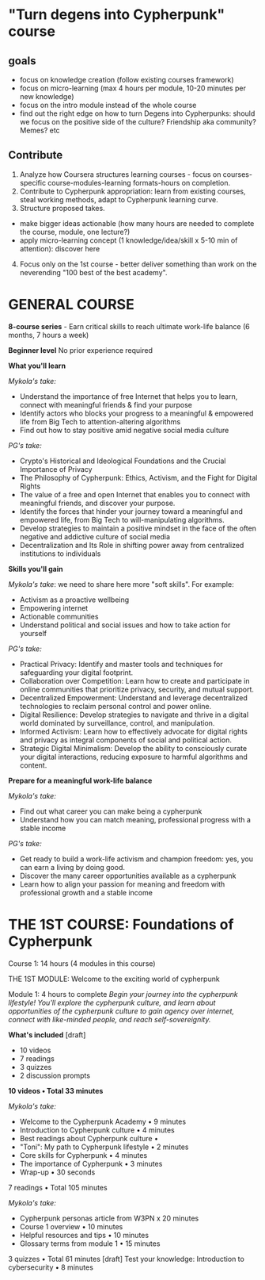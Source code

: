 # "Turn degens into Cypherpunk" course

## goals
- focus on knowledge creation (follow existing courses framework)
- focus on micro-learning (max 4 hours per module, 10-20 minutes per new knowledge)
- focus on the intro module instead of the whole course
- find out the right edge on how to turn Degens into Cypherpunks: should we focus on the positive side of the culture? Friendship aka community? Memes? etc

## Contribute
1. Analyze how Coursera structures learning courses - focus on courses-specific course-modules-learning formats-hours on completion.
2. Contribute to Cypherpunk appropriation: learn from existing courses, steal working methods, adapt to Cypherpunk learning curve.
3. Structure proposed takes.
- make bigger ideas actionable (how many hours are needed to complete the course, module, one lecture?)
- apply micro-learning concept (1 knowledge/idea/skill x 5-10 min of attention): discover here
4. Focus only on the 1st course - better deliver something than work on the neverending "100 best of the best academy".

# GENERAL COURSE
**8-course series** - Earn critical skills to reach ultimate work-life balance (6 months, 7 hours a week)

**Beginner level**
No prior experience required

**What you'll learn**

_Mykola's take:_

- Understand the importance of free Internet that helps you to learn, connect with meaningful friends & find your purpose
- Identify actors who blocks your progress to a meaningful & empowered life from Big Tech to attention-altering algorithms
- Find out how to stay positive amid negative social media culture

_PG's take:_
- Crypto's Historical and Ideological Foundations and the Crucial Importance of Privacy
- The Philosophy of Cypherpunk: Ethics, Activism, and the Fight for Digital Rights
- The value of a free and open Internet that enables you to connect with meaningful friends, and discover your purpose. 
- Identify the forces that hinder your journey toward a meaningful and empowered life, from Big Tech to will-manipulating algorithms. 
- Develop strategies to maintain a positive mindset in the face of the often negative and addictive culture of social media
- Decentralization and Its Role in shifting power away from centralized institutions to individuals

**Skills you'll gain**

_Mykola's take_: we need to share here more "soft skills". For example:
- Activism as a proactive wellbeing
- Empowering internet
- Actionable communities
- Understand political and social issues and how to take action for yourself

_PG's take:_
- Practical Privacy: Identify and master tools and techniques for safeguarding your digital footprint.
- Collaboration over Competition: Learn how to create and participate in online communities that prioritize privacy, security, and mutual support.
- Decentralized Empowerment: Understand and leverage decentralized technologies to reclaim personal control and power online.
- Digital Resilience: Develop strategies to navigate and thrive in a digital world dominated by surveillance, control, and manipulation.
- Informed Activism: Learn how to effectively advocate for digital rights and privacy as integral components of social and political action.
- Strategic Digital Minimalism: Develop the ability to consciously curate your digital interactions, reducing exposure to harmful algorithms and content.

**Prepare for a meaningful work-life balance**

_Mykola's take:_
- Find out what career you can make being a cypherpunk
- Understand how you can match meaning, professional progress with a stable income

_PG's take:_
- Get ready to build a work-life activism and champion freedom: yes, you can earn a living by doing good.
- Discover the many career opportunities available as a cypherpunk
- Learn how to align your passion for meaning and freedom with professional growth and a stable income

# THE 1ST COURSE: Foundations of Cypherpunk
Course 1: 14 hours (4 modules in this course)

THE 1ST MODULE: Welcome to the exciting world of cypherpunk

Module 1: 4 hours to complete
_Begin your journey into the cypherpunk lifestyle! You'll explore the cypherpunk culture, and learn about opportunities of the cypherpunk culture to gain agency over internet, connect with like-minded people, and reach self-sovereignity._

**What's included** [draft]

- 10 videos
- 7 readings
- 3 quizzes
- 2 discussion prompts

**10 videos • Total 33 minutes**

_Mykola's take:_
- Welcome to the Cypherpunk Academy • 9 minutes
- Introduction to Cypherpunk culture • 4 minutes
- Best readings about Cypherpunk culture •
- "Toni": My path to Cypherpunk lifestyle • 2 minutes
- Core skills for Cypherpunk • 4 minutes
- The importance of Cypherpunk • 3 minutes
- Wrap-up • 30 seconds

7 readings • Total 105 minutes

_Mykola's take:_

- Cypherpunk personas article from W3PN x 20 minutes
- Course 1 overview • 10 minutes
- Helpful resources and tips • 10 minutes
- Glossary terms from module 1 • 15 minutes

3 quizzes • Total 61 minutes [draft]
Test your knowledge: Introduction to cybersecurity • 8 minutes
